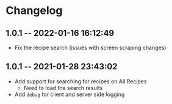 # Changelog

## 1.0.1 -- 2022-01-16 16:12:49

- Fix the recipe search (issues with screen scraping changes)

## 1.0.1 -- 2021-01-28 23:43:02

- Add support for searching for recipes on All Recipes
  - Need to load the search results
- Add `debug` for client and server side logging
